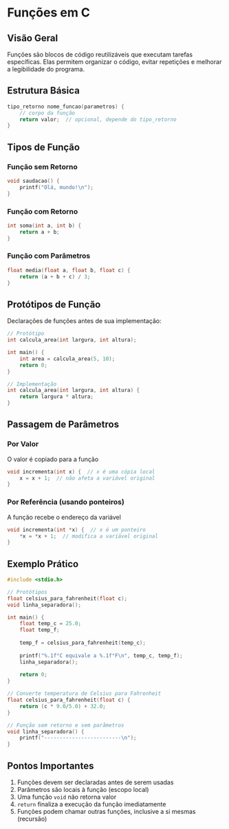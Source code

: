 # Funções em C

## Visão Geral
Funções são blocos de código reutilizáveis que executam tarefas específicas. Elas permitem organizar o código, evitar repetições e melhorar a legibilidade do programa.

## Estrutura Básica
```c
tipo_retorno nome_funcao(parametros) {
    // corpo da função
    return valor;  // opcional, depende do tipo_retorno
}
```

## Tipos de Função

### Função sem Retorno
```c
void saudacao() {
    printf("Olá, mundo!\n");
}
```

### Função com Retorno
```c
int soma(int a, int b) {
    return a + b;
}
```

### Função com Parâmetros
```c
float media(float a, float b, float c) {
    return (a + b + c) / 3;
}
```

## Protótipos de Função
Declarações de funções antes de sua implementação:
```c
// Protótipo
int calcula_area(int largura, int altura);

int main() {
    int area = calcula_area(5, 10);
    return 0;
}

// Implementação
int calcula_area(int largura, int altura) {
    return largura * altura;
}
```

## Passagem de Parâmetros

### Por Valor
O valor é copiado para a função
```c
void incrementa(int x) {  // x é uma cópia local
    x = x + 1;  // não afeta a variável original
}
```

### Por Referência (usando ponteiros)
A função recebe o endereço da variável
```c
void incrementa(int *x) {  // x é um ponteiro
    *x = *x + 1;  // modifica a variável original
}
```

## Exemplo Prático
```c
#include <stdio.h>

// Protótipos
float celsius_para_fahrenheit(float c);
void linha_separadora();

int main() {
    float temp_c = 25.0;
    float temp_f;
    
    temp_f = celsius_para_fahrenheit(temp_c);
    
    printf("%.1f°C equivale a %.1f°F\n", temp_c, temp_f);
    linha_separadora();
    
    return 0;
}

// Converte temperatura de Celsius para Fahrenheit
float celsius_para_fahrenheit(float c) {
    return (c * 9.0/5.0) + 32.0;
}

// Função sem retorno e sem parâmetros
void linha_separadora() {
    printf("-------------------------\n");
}
```

## Pontos Importantes
1. Funções devem ser declaradas antes de serem usadas
2. Parâmetros são locais à função (escopo local)
3. Uma função `void` não retorna valor
4. `return` finaliza a execução da função imediatamente
5. Funções podem chamar outras funções, inclusive a si mesmas (recursão)

